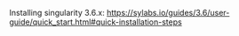 Installing singularity 3.6.x: https://sylabs.io/guides/3.6/user-guide/quick_start.html#quick-installation-steps